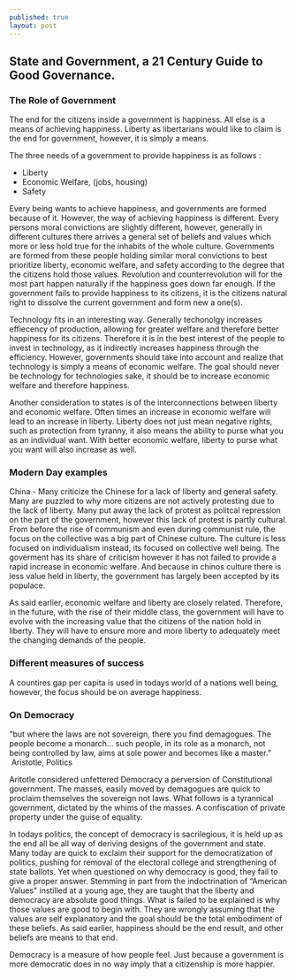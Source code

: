 ```yaml
---
published: true
layout: post
---
```



## State and Government, a 21 Century Guide to Good Governance. 


### The Role of Government

The end for the citizens inside a government is happiness. All else is a means of achieving happiness. Liberty as libertarians would like to claim is the end for government, however, it is simply a means. 

The three needs of a government to provide happiness is as follows :

- Liberty
- Economic Welfare, (jobs, housing)
- Safety

Every being wants to achieve happiness, and governments are formed because of it. However, the way of achieving happiness is different. Every persons moral convictions are slightly different, however, generally in different cultures there arrives a general set of beliefs and values which more or less hold true for the inhabits of the whole culture. Governments are formed from these people holding similar moral convictions to best prioritize liberty, economic welfare, and safety according to the degree that the citizens hold those values. Revolution and counterrevolution will for the most part happen naturally if the happiness goes down far enough. If the government fails to provide happiness to its citizens, it is the citizens natural right to dissolve the current government and form new a one(s). 

Technology fits in an interesting way. Generally techonolgy increases effiecency of production, allowing for greater welfare and therefore better happiness for its citizens. Therefore it is in the best interest of the people to invest in technology, as it indirectly increases happiness through the efficiency. However, governments should take into account and realize that technology is simply a means of economic welfare. The goal should never be technology for technologies sake, it should be to increase economic welfare and therefore happiness. 

Another consideration to states is of the interconnections between liberty and economic welfare. Often times an increase in economic welfare will lead to an increase in liberty. Liberty does not just mean negative rights, such as protection from tyranny, it also means the ability to purse what you as an individual want. With better economic welfare, liberty to purse what you want will also increase as well. 

	

### Modern Day examples


China - Many criticize the Chinese for a lack of liberty and general safety. Many are puzzled to why more citizens are not actively protesting due to the lack of liberty. Many put away the lack of protest as politcal repression on the part of the government, however this lack of protest is partly cultural. From before the rise of communism and even during communist rule, the focus on the collective was a big part of Chinese culture. The culture is less focused on individualism instead, its focused on collective well being. The goverment has its share of criticism however it has not failed to provide a rapid increase in economic welfare. And because in chinos culture there is less value held in liberty, the government has largely been accepted by its populace. 

As said earlier, economic welfare and liberty are closely related. Therefore, in the future, with the rise of their middle class, the government will have to evolve with the increasing value that the citizens of the nation hold in liberty. They will have to ensure more and more liberty to adequately meet the changing demands of the people. 

	






### Different measures of success

A countires gap per capita is used in todays world of a nations well being, however, the focus should be on average happiness.
    
	
	
### On Democracy

>
"but where the laws are not sovereign, there you find demagogues. The people become a monarch... such people, in its role as a monarch, not being controlled by law, aims at sole power and becomes like a master.”  Aristotle, Politics


Aritotle considered unfettered Democracy a perversion of Constitutional government. The masses, easily moved by demagogues are quick to proclaim themselves the sovereign not laws. What follows is a tyrannical government, dictated by the whims of the masses. A confiscation of private property under the guise of equality. 

In todays politics, the concept of democracy is sacrilegious, it is held up as the end all be all way of deriving designs of the government and state. Many today are quick to exclaim their support for the democratization of politics, pushing for removal of the electoral college and strengthening of state ballots. Yet when questioned on why democracy is good, they fail to give a proper answer. Stemming in part from the indoctrination of “American Values" instilled at a young age, they are taught that the liberty and democracy are absolute good things. What is failed to be explained is why those values are good to begin with. They are wrongly assuming that the values are self explanatory and the goal should be the total embodiment of these beliefs. As said earlier, happiness should be the end result, and other beliefs are means to that end. 

Democracy is a measure of how people feel. Just because a government is more democratic does in no way imply that a citizenship is more happier. 







